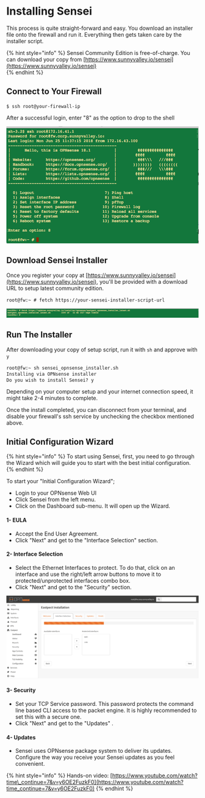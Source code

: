 # Installing Sensei

This process is quite straight-forward and easy. You download an installer file onto the firewall and run it. Everything then gets taken care by the installer script.

{% hint style="info" %}
Sensei Community Edition is free-of-charge. You can download your copy from [https://www.sunnyvalley.io/sensei](https://www.sunnyvalley.io/sensei)  
{% endhint %}

## Connect to Your Firewall

```text
$ ssh root@your-firewall-ip
```

After a successful login, enter "8" as the option to drop to the shell

![Logging into OPNsense firewall via SSH](../.gitbook/assets/setup_2_ssh_to_your_firewall.png)

## Download Sensei Installer

Once you register your copy at [https://www.sunnyvalley.io/sensei](https://www.sunnyvalley.io/sensei), you'll be provided with a download URL to setup latest community edition. 

```text
root@fw:~ # fetch https://your-sensei-installer-script-url
```

![Downloading the installer script](../.gitbook/assets/setup_3_download_sensei.png)

## Run The Installer

After downloading your copy of setup script, run it with `sh` and approve with `y`

```text
root@fw:~ sh sensei_opnsense_installer.sh
Installing via OPNsense installer
Do you wish to install Sensei? y
```

Depending on your computer setup and your internet connection speed, it might take 2-4 minutes to complete.

Once the install completed, you can disconnect from your terminal, and disable your firewall's ssh service by unchecking the checkbox mentioned above.

## Initial Configuration Wizard

{% hint style="info" %}
To start using Sensei, first, you need to go through the Wizard which will guide you to start with the best initial configuration.
{% endhint %}

To start your "Initial Configuration Wizard"; 

* Login to your OPNsense Web UI
* Click Sensei from the left menu.
* Click on the Dashboard sub-menu. It will open up the Wizard.

#### 1- EULA

* Accept the End User Agreement.
* Click "Next" and get to the "Interface Selection" section.

#### 2- Interface Selection

* Select the Ethernet Interfaces to protect. To do that, click on an interface and use the right/left arrow buttons to move it to protected/unprotected interfaces combo box.
* Click "Next" and get to the "Security" section.

![Selecting Ethernet interfaces to protect](../.gitbook/assets/setup_5_eastpect_setup.png)

#### 3- Security

* Set your TCP Service password. This password protects the command line based CLI access to the packet engine. It is highly recommended to set this with a secure one.
* Click "Next" and get to the "Updates" .

#### 4- Updates

* Sensei uses OPNsense package system to deliver its updates. Configure the way you receive your Sensei updates as you feel convenient.



{% hint style="info" %}
Hands-on video: [https://www.youtube.com/watch?time\_continue=7&v=y6OE2FuzkF0](https://www.youtube.com/watch?time_continue=7&v=y6OE2FuzkF0)
{% endhint %}

